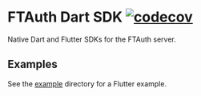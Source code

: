 # FTAuth Dart SDK [![codecov](https://codecov.io/gh/ftauth/sdk-dart/branch/main/graph/badge.svg?token=K206V84BGW)](https://codecov.io/gh/ftauth/sdk-dart)
Native Dart and Flutter SDKs for the FTAuth server.

## Examples
See the [example](example/) directory for a Flutter example.